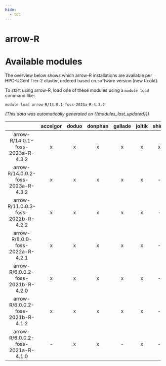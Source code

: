 ```yaml
---
hide:
  - toc
---
```


arrow-R
=======

# Available modules


The overview below shows which arrow-R installations are available per HPC-UGent Tier-2 cluster, ordered based on software version (new to old).

To start using arrow-R, load one of these modules using a `module load` command like:

```shell
module load arrow-R/14.0.1-foss-2023a-R-4.3.2
```

*(This data was automatically generated on {{modules_last_updated}})*  

| |accelgor|doduo|donphan|gallade|joltik|shinx|skitty|
| :---: | :---: | :---: | :---: | :---: | :---: | :---: | :---: |
|arrow-R/14.0.1-foss-2023a-R-4.3.2|x|x|x|x|x|x|x|
|arrow-R/14.0.0.2-foss-2023a-R-4.3.2|x|x|x|x|x|-|-|
|arrow-R/11.0.0.3-foss-2022b-R-4.2.2|x|x|x|x|x|-|-|
|arrow-R/8.0.0-foss-2022a-R-4.2.1|x|x|x|x|x|-|-|
|arrow-R/6.0.0.2-foss-2021b-R-4.2.0|x|x|x|x|x|-|-|
|arrow-R/6.0.0.2-foss-2021b-R-4.1.2|x|x|x|x|x|-|-|
|arrow-R/6.0.0.2-foss-2021a-R-4.1.0|-|x|x|-|x|-|-|
